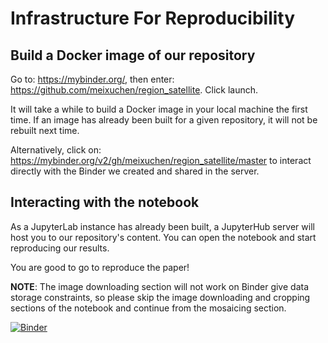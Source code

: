 # Infrastructure For Reproducibility

## Build a Docker image of our repository

Go to: https://mybinder.org/, then enter: https://github.com/meixuchen/region_satellite. Click launch. 

It will take a while to build a Docker image in your local machine the first time. If an image has already been built for a given repository, it will not be rebuilt next time. 

Alternatively, click on: https://mybinder.org/v2/gh/meixuchen/region_satellite/master to interact directly with the Binder we created and shared in the server.

## Interacting with the notebook

As a JupyterLab instance has already been built, a JupyterHub server will host you to our repository's content. You can open the notebook and start reproducing our results. 

You are good to go to reproduce the paper!

**NOTE**: The image downloading section will not work on Binder give data storage constraints, so please skip the image downloading and cropping sections of the notebook and continue from the mosaicing section. 


[![Binder](https://mybinder.org/badge_logo.svg)](https://mybinder.org/v2/gh/meixuchen/region_satellite/master)
